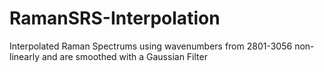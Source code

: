 # RamanSRS-Interpolation
Interpolated Raman Spectrums using wavenumbers from 2801-3056 non-linearly and are smoothed with a Gaussian Filter
